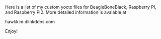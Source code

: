 Here is a list of my custom yocto files for BeagleBoneBlack, Raspberry PI, and Raspberry PI2.
More detailed information is avaiable at 

hawkkim.dlinkddns.com

Enjoy!
